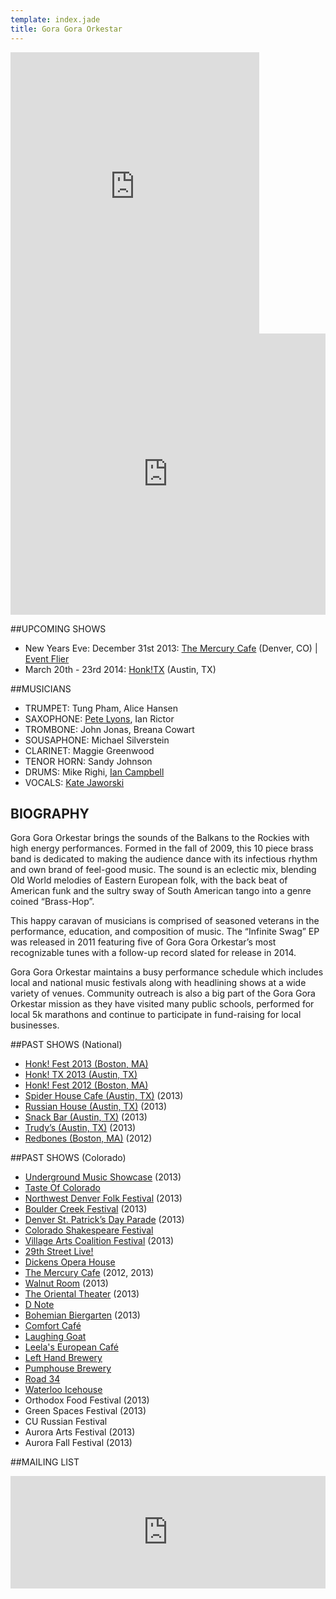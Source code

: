 ```yaml
---
template: index.jade
title: Gora Gora Orkestar
---
```

<iframe width="79%" float="right" height="450" scrolling="no" frameborder="0"
  src="https://w.soundcloud.com/player/?url=https%3A//api.soundcloud.com/playlists/13897132&amp;color=000000&amp;auto_play=false&amp;show_artwork=true">
</iframe>
<iframe width="100%" height="450" frameborder="0" src="http://www.youtube.com/embed/ELbkS-Kj4Z0?rel=0">
</iframe>

##UPCOMING SHOWS

* New Years Eve: December 31st 2013: <a href="http://mercurycafe.com" target="_blank">The Mercury Cafe</a> (Denver, CO) | <a href="http://www.goragora.org/mecrury_cafe__31december2013.pdf" target="_blank">Event Flier</a>
* March 20th - 23rd 2014: <a href="http://www.honktx.org" target="_blank">Honk!TX</a> (Austin, TX)

##MUSICIANS
* TRUMPET: Tung Pham, Alice Hansen
* SAXOPHONE: <a href="http://www.peterlyons.com" target="_blank">Pete Lyons</a>, Ian Rictor
* TROMBONE: John Jonas, Breana Cowart
* SOUSAPHONE: Michael Silverstein
* CLARINET: Maggie Greenwood
* TENOR HORN: Sandy Johnson
* DRUMS: Mike Righi, <a href="http://www.afterpostmodernism.com" target="_blank">Ian Campbell</a>
* VOCALS: <a href="http://www.katejaworski.com" target="_blank">Kate Jaworski</a>

## BIOGRAPHY

Gora Gora Orkestar brings the sounds of the Balkans to the Rockies with high energy performances. Formed in the fall of 2009, this 10 piece brass band is dedicated to making the audience dance with its infectious rhythm and own brand of feel-good music. The sound is an eclectic mix, blending Old World melodies of Eastern European folk, with the back beat of American funk and the sultry sway of South American tango into a genre coined “Brass-Hop”.

This happy caravan of musicians is comprised of seasoned veterans in the performance, education, and composition of music. The “Infinite Swag” EP was released in 2011 featuring five of Gora Gora Orkestar’s most recognizable tunes with a follow-up record slated for release in 2014.

Gora Gora Orkestar maintains a busy performance schedule which includes local and national music festivals along with headlining shows at a wide variety of venues. Community outreach is also a big part of the Gora Gora Orkestar mission as they have visited many public schools, performed for local 5k marathons and continue to participate in fund-raising for local businesses.

##PAST SHOWS (National)
* <a href="http://honkfest.org/" target="_blank">Honk! Fest 2013 (Boston, MA)</a>
* <a href="http://www.honktx.org/" target="_blank">Honk! TX 2013 (Austin, TX)</a>
* <a href="http://honkfest.org/" target="_blank">Honk! Fest 2012 (Boston, MA)</a>
* <a href="http://spiderhousecafe.com/" target="_blank">Spider House Cafe (Austin, TX)</a> (2013)
* <a href="http://russianhouseofaustin.com/" target="_blank">Russian House (Austin, TX)</a> (2013)
* <a href="http://www.snackbaraustin.com/" target="_blank">Snack Bar (Austin, TX)</a> (2013)
* <a href="http://www.trudys.com/" target="_blank">Trudy’s (Austin, TX)</a> (2013)
* <a href="https://www.redbones.com/" target="_blank">Redbones (Boston, MA)</a> (2012)

##PAST SHOWS (Colorado)
* <a href="http://www.theums.com/" target="_blank">Underground Music Showcase</a> (2013)
* <a href="http://www.atasteofcolorado.com/" target="_blank">Taste Of Colorado</a>
* <a href="http://www.theorientaltheater.com/event/132453" target="_blank">Northwest Denver Folk Festival</a> (2013)
* <a href="http://www.bceproductions.com/boulder-creek-festival/" target="_blank">Boulder Creek Festival</a> (2013)
* <a href="http://www.denverstpatricksdayparade.com/" target="_blank">Denver St. Patrick’s Day Parade</a> (2013)
* <a href="http://www.coloradoshakes.org/" target="_blank">Colorado Shakespeare Festival</a>
* <a href="http://www.villageartscoalition.org/" target="_blank">Village Arts Coalition Festival</a> (2013)
* <a href="http://www.bceproductions.com/twenty-ninth-street-live/" target="_blank">29th Street Live!</a>
* <a href="http://dickensoperahouse.com/" target="_blank">Dickens Opera House</a>
* <a href="http://mercurycafe.com" target="_blank">The Mercury Cafe</a> (2012, 2013)
* <a href="http://www.thewalnutroom.com/" target="_blank">Walnut Room</a> (2013)
* <a href="http://www.theorientaltheater.com/" target="_blank">The Oriental Theater</a> (2013)
* <a href="http://www.dnote.us/" target="_blank">D Note</a>
* <a href="http://bohemianbiergarten.com/" target="_blank">Bohemian Biergarten</a> (2013)
* <a href="http://www.thecomfortcafe.net/" target="_blank">Comfort Café</a>
* <a href="http://thelaughinggoat.com/" target="_blank">Laughing Goat</a>
* <a href="http://www.leelacafe.com/" target="_blank">Leela's European Café</a>
* <a href="www.lefthandbrewing.com/" target="_blank">Left Hand Brewery</a>
* <a href="http://www.pumphousebrewery.com/" target="_blank">Pumphouse Brewery</a>
* <a href="http://www.road34.com/" target="_blank">Road 34</a>
* <a href="http://waterloolouisville.com/" target="_blank">Waterloo Icehouse</a>
* Orthodox Food Festival (2013)
* Green Spaces Festival (2013)
* CU Russian Festival
* Aurora Arts Festival (2013)
* Aurora Fall Festival (2013)

##MAILING LIST

<div class="widget_iframe" style="display:inline-block;width:100%;height:180px;margin:0;padding:0;border:0;"><iframe class="widget_iframe" src="http://www.reverbnation.com/widget_code/html_widget/artist_1036861?widget_id=54&pwc[design]=customized&pwc[background_color]=%23ffffff&pwc[size]=custom" width="100%" height="100%" frameborder="0" scrolling="no"></iframe></div>

# 
